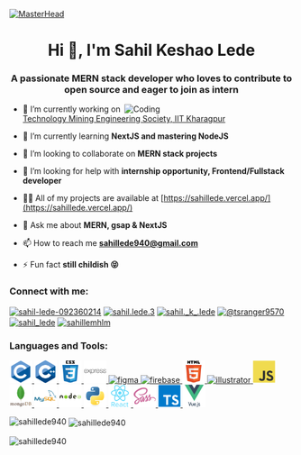 [![MasterHead](https://miro.medium.com/v2/1*OF0xEMkWBv-69zvmNs6RDQ.gif)](https://sahillede.vercel.app/)

<h1 align="center">Hi 👋, I'm Sahil Keshao Lede</h1>
<h3 align="center">A passionate MERN stack developer who loves to contribute to open source and eager to join as intern</h3>
<img align="right" alt="Coding" width="300" src="https://pic.funnygifsbox.com/uploads/2020/03/funnygifsbox.com-2020-03-01-04-47-43-75.gif"/>

- 🔭 I’m currently working on [Technology Mining Engineering Society, IIT Kharagpur](http://tmesiitkgp.in/)

- 🌱 I’m currently learning **NextJS and mastering NodeJS**

- 👯 I’m looking to collaborate on **MERN stack projects**

- 🤝 I’m looking for help with **internship opportunity, Frontend/Fullstack developer**

- 👨‍💻 All of my projects are available at [https://sahillede.vercel.app/](https://sahillede.vercel.app/)

- 💬 Ask me about **MERN, gsap & NextJS**

- 📫 How to reach me **sahillede940@gmail.com**

- ⚡ Fun fact **still childish 😝**

<h3 align="left">Connect with me:</h3>
<p align="left">
<a href="https://linkedin.com/in/sahil-lede-092360214" target="blank"><img align="center" src="https://raw.githubusercontent.com/rahuldkjain/github-profile-readme-generator/master/src/images/icons/Social/linked-in-alt.svg" alt="sahil-lede-092360214" height="30" width="40" /></a>
<a href="https://fb.com/sahil.lede.3" target="blank"><img align="center" src="https://raw.githubusercontent.com/rahuldkjain/github-profile-readme-generator/master/src/images/icons/Social/facebook.svg" alt="sahil.lede.3" height="30" width="40" /></a>
<a href="https://instagram.com/sahil._k_.lede" target="blank"><img align="center" src="https://raw.githubusercontent.com/rahuldkjain/github-profile-readme-generator/master/src/images/icons/Social/instagram.svg" alt="sahil._k_.lede" height="30" width="40" /></a>
<a href="https://www.youtube.com/c/@tsranger9570" target="blank"><img align="center" src="https://raw.githubusercontent.com/rahuldkjain/github-profile-readme-generator/master/src/images/icons/Social/youtube.svg" alt="@tsranger9570" height="30" width="40" /></a>
<a href="https://www.codechef.com/users/sahil_lede" target="blank"><img align="center" src="https://cdn.jsdelivr.net/npm/simple-icons@3.1.0/icons/codechef.svg" alt="sahil_lede" height="30" width="40" /></a>
<a href="https://auth.geeksforgeeks.org/user/sahillemhlm" target="blank"><img align="center" src="https://raw.githubusercontent.com/rahuldkjain/github-profile-readme-generator/master/src/images/icons/Social/geeks-for-geeks.svg" alt="sahillemhlm" height="30" width="40" /></a>
</p>

<h3 align="left">Languages and Tools:</h3>
<p align="left"> <a href="https://www.cprogramming.com/" target="_blank" rel="noreferrer"> <img src="https://raw.githubusercontent.com/devicons/devicon/master/icons/c/c-original.svg" alt="c" width="40" height="40"/> </a> <a href="https://www.w3schools.com/cpp/" target="_blank" rel="noreferrer"> <img src="https://raw.githubusercontent.com/devicons/devicon/master/icons/cplusplus/cplusplus-original.svg" alt="cplusplus" width="40" height="40"/> </a> <a href="https://www.w3schools.com/css/" target="_blank" rel="noreferrer"> <img src="https://raw.githubusercontent.com/devicons/devicon/master/icons/css3/css3-original-wordmark.svg" alt="css3" width="40" height="40"/> </a> <a href="https://expressjs.com" target="_blank" rel="noreferrer"> <img src="https://raw.githubusercontent.com/devicons/devicon/master/icons/express/express-original-wordmark.svg" alt="express" width="40" height="40"/> </a> <a href="https://www.figma.com/" target="_blank" rel="noreferrer"> <img src="https://www.vectorlogo.zone/logos/figma/figma-icon.svg" alt="figma" width="40" height="40"/> </a> <a href="https://firebase.google.com/" target="_blank" rel="noreferrer"> <img src="https://www.vectorlogo.zone/logos/firebase/firebase-icon.svg" alt="firebase" width="40" height="40"/> </a> <a href="https://www.w3.org/html/" target="_blank" rel="noreferrer"> <img src="https://raw.githubusercontent.com/devicons/devicon/master/icons/html5/html5-original-wordmark.svg" alt="html5" width="40" height="40"/> </a> <a href="https://www.adobe.com/in/products/illustrator.html" target="_blank" rel="noreferrer"> <img src="https://www.vectorlogo.zone/logos/adobe_illustrator/adobe_illustrator-icon.svg" alt="illustrator" width="40" height="40"/> </a> <a href="https://developer.mozilla.org/en-US/docs/Web/JavaScript" target="_blank" rel="noreferrer"> <img src="https://raw.githubusercontent.com/devicons/devicon/master/icons/javascript/javascript-original.svg" alt="javascript" width="40" height="40"/> </a> <a href="https://www.mongodb.com/" target="_blank" rel="noreferrer"> <img src="https://raw.githubusercontent.com/devicons/devicon/master/icons/mongodb/mongodb-original-wordmark.svg" alt="mongodb" width="40" height="40"/> </a> <a href="https://www.mysql.com/" target="_blank" rel="noreferrer"> <img src="https://raw.githubusercontent.com/devicons/devicon/master/icons/mysql/mysql-original-wordmark.svg" alt="mysql" width="40" height="40"/> </a> <a href="https://nodejs.org" target="_blank" rel="noreferrer"> <img src="https://raw.githubusercontent.com/devicons/devicon/master/icons/nodejs/nodejs-original-wordmark.svg" alt="nodejs" width="40" height="40"/> </a> <a href="https://www.python.org" target="_blank" rel="noreferrer"> <img src="https://raw.githubusercontent.com/devicons/devicon/master/icons/python/python-original.svg" alt="python" width="40" height="40"/> </a> <a href="https://reactjs.org/" target="_blank" rel="noreferrer"> <img src="https://raw.githubusercontent.com/devicons/devicon/master/icons/react/react-original-wordmark.svg" alt="react" width="40" height="40"/> </a> <a href="https://sass-lang.com" target="_blank" rel="noreferrer"> <img src="https://raw.githubusercontent.com/devicons/devicon/master/icons/sass/sass-original.svg" alt="sass" width="40" height="40"/> </a> <a href="https://www.typescriptlang.org/" target="_blank" rel="noreferrer"> <img src="https://raw.githubusercontent.com/devicons/devicon/master/icons/typescript/typescript-original.svg" alt="typescript" width="40" height="40"/> </a> <a href="https://vuejs.org/" target="_blank" rel="noreferrer"> <img src="https://raw.githubusercontent.com/devicons/devicon/master/icons/vuejs/vuejs-original-wordmark.svg" alt="vuejs" width="40" height="40"/> </a> </p>

<p><img align="left" src="https://github-readme-stats.vercel.app/api/top-langs?username=sahillede940&show_icons=true&locale=en&layout=compact&theme=tokyonight" alt="sahillede940" /></p>

<p>&nbsp;<img align="center" src="https://github-readme-stats.vercel.app/api?username=sahillede940&show_icons=true&locale=en&theme=tokyonight" alt="sahillede940" /></p>

<p><img align="center" src="https://github-readme-streak-stats.herokuapp.com/?user=sahillede940&&theme=tokyonight" alt="sahillede940" /></p>
